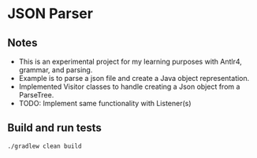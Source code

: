 # JSON Parser

## Notes
* This is an experimental project for my learning purposes with Antlr4, grammar, and parsing.
* Example is to parse a json file and create a Java object representation.
* Implemented Visitor classes to handle creating a Json object from a ParseTree.
* TODO: Implement same functionality with Listener(s)

## Build and run tests

`./gradlew clean build`





